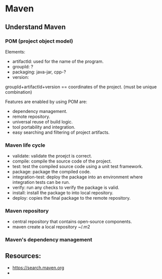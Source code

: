# Maven

## Understand Maven

### POM (project object model)
Elements:
  - artifactId: used for the name of the program.
  - groupId: ?
  - packaging: java-jar, cpp-?
  - version:
    
groupId+artifactId+version == coordinates of the project. (must be unique combination)

Features are enabled by using POM are:
  - dependency management.
  - remote repository.
  - universal reuse of build logic.
  - tool portability and integration.
  - easy searching and filtering of project artifacts.
 

### Maven life cycle
- validate: validate the proejct is correct.
- compile: compile the source code of the project.
- test:  test the compiled source code using a unit test framework.
- package: package the compiled code.
- integration-test: deploy the package into an environment where integration tests can be run.
- verify: run any checks to verify the package is valid.
- install: install the package to into local repository.
- deploy: copies the final package to the remote repository.

### Maven repository
- central repository that contains open-source components.
- maven create a local repository ~/.m2
  
### Maven's dependency management


## Resources:
- https://search.maven.org
- 
 